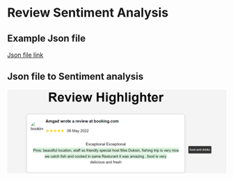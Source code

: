 # Review Sentiment Analysis

## Example Json file 
[Json file link](https://gist.githubusercontent.com/noobtdbs/8df652dc6966482ac6277cd6b4ee762f/raw/ae68e5a0b9a4077eb1e6db292620422620a74be6/test.json)

## Json file to Sentiment analysis

![Sentiment analysed sentences](public/image.png)




